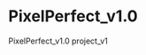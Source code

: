 # PixelPerfect_v1.0
PixelPerfect_v1.0 project_v1  
 
<!-- UPDATE: CIRCLES :) -->

<!-- TO DO LIST: 
x page scroll animation
x css grid where needed
x circles into proper places
x carousel - Twitter section
x to be continued
-->
